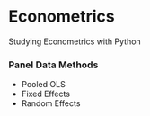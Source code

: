 # Econometrics
Studying Econometrics with Python
### Panel Data Methods
- Pooled OLS
- Fixed Effects
- Random Effects

